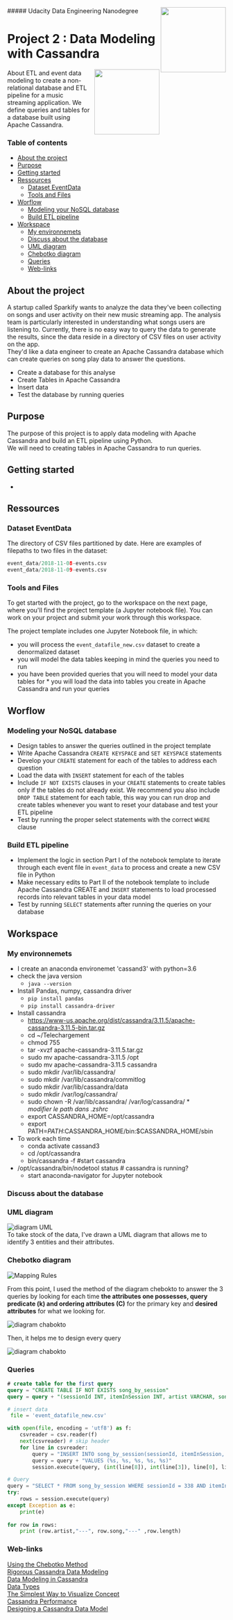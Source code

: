 <img alt="" align="right" width="150" height="150" src = "./image/cassandraLogo.png" title = "cassandra logo" alt = "Cassandra logo"> 
##### Udacity Data Engineering Nanodegree


# Project 2 : Data Modeling with Cassandra


<img alt="" align="right" width="150" height="150" src = "./image/cassandraLogo.png" title = "cassandra logo" alt = "Cassandra logo">   

About ETL and event data modeling to create a non-relational database and ETL pipeline for a music streaming application. We define queries and tables for a database built using Apache Cassandra.  

### Table of contents

   - [About the project](#about-the-project)
   - [Purpose](#purpose)
   - [Getting started](#getting-started)
   - [Ressources](#ressources)
       - [Dataset EventData](#dataset-eventdata)
       - [Tools and Files](#tools-and-files)
   - [Worflow](#worflow)
      - [Modeling your NoSQL database](#modeling-your-nosql-database)
      - [Build ETL pipeline](#build-etl-pipeline)
   - [Workspace](#workspace)
      - [My environnemets](#my-environements)
      - [Discuss about the database](#discuss-about-the-database)
      - [UML diagram](#uml-diagram)
      - [Chebotko diagram](#chebotko-diagram)
      - [Queries](#queries)
      - [Web-links](#web-links)
<!--CACHER-->

## About the project

A startup called Sparkify wants to analyze the data they've been collecting on songs and user activity on their new music streaming app. The analysis team is particularly interested in understanding what songs users are listening to. Currently, there is no easy way to query the data to generate the results, since the data reside in a directory of CSV files on user activity on the app.  
They'd like a data engineer to create an Apache Cassandra database which can create queries on song play data to answer the questions.
* Create a database for this analyse
* Create Tables in Apache Cassandra
* Insert data
* Test the database by running queries

## Purpose

The purpose of this project is to apply data modeling with Apache Cassandra and build an ETL pipeline using Python.  
We will need to creating tables in Apache Cassandra to run queries.

## Getting started

* 

## Ressources

### Dataset EventData
 The directory of CSV files partitioned by date. Here are examples of filepaths to two files in the dataset:  

```python
event_data/2018-11-08-events.csv
event_data/2018-11-09-events.csv
```

### Tools and Files
To get started with the project, go to the workspace on the next page, where you'll find the project template (a Jupyter notebook file). You can work on your project and submit your work through this workspace.

The project template includes one Jupyter Notebook file, in which:
   * you will process the `event_datafile_new.csv` dataset to create a denormalized dataset
   * you will model the data tables keeping in mind the queries you need to run
   * you have been provided queries that you will need to model your data tables for
    * you will load the data into tables you create in Apache Cassandra and run your queries

## Worflow

### Modeling your NoSQL database
* Design tables to answer the queries outlined in the project template
* Write Apache Cassandra `CREATE KEYSPACE` and `SET KEYSPACE` statements
* Develop your `CREATE` statement for each of the tables to address each question
* Load the data with `INSERT` statement for each of the tables
* Include `IF NOT EXISTS` clauses in your `CREATE` statements to create tables only if the tables do not already exist. We recommend you also include `DROP TABLE` statement for each table, this way you can run drop and create tables whenever you want to reset your database and test your ETL pipeline
* Test by running the proper select statements with the correct `WHERE` clause
### Build ETL pipeline
* Implement the logic in section Part I of the notebook template to iterate through each event file in `event_data` to process and create a new CSV file in Python
* Make necessary edits to Part II of the notebook template to include Apache Cassandra CREATE and `INSERT` statements to load processed records into relevant tables in your data model
* Test by running `SELECT` statements after running the queries on your database

## Workspace

### My environnemets

* I create an anaconda environemet 'cassand3' with python=3.6
* check the java version
  * `java --version`
* Install Pandas, numpy, cassandra driver
  * `pip install pandas`
  * `pip install cassandra-driver`
* Install cassandra
  *  https://www-us.apache.org/dist/cassandra/3.11.5/apache-cassandra-3.11.5-bin.tar.gz
  * cd ~/Telechargement
  * chmod 755
  * tar -xvzf apache-cassandra-3.11.5.tar.gz
  * sudo mv apache-cassandra-3.11.5 /opt
  * sudo mv apache-cassandra-3.11.5 cassandra
  * sudo mkdir /var/lib/cassandra/
  * sudo mkdir /var/lib/cassandra/commitlog
  * sudo mkdir /var/lib/cassandra/data
  * sudo mkdir /var/log/cassandra/
  * sudo chown -R <USER> /var/lib/cassandra/ /var/log/cassandra/  *   
  _modifier le path dans .zshrc_
  * export CASSANDRA_HOME=/opt/cassandra
  * export PATH=$PATH:$CASSANDRA_HOME/bin:$CASSANDRA_HOME/sbin
* To work each time
  *  conda activate cassand3
  * cd /opt/cassandra
  * bin/cassandra -f #start cassandra
* /opt/cassandra/bin/nodetool status # cassandra is running?
  * start anaconda-navigator for Jupyter notebook

### Discuss about the database



### UML diagram  
![diagram UML](./image/erd_project2.png)  
To take stock of the data, I've drawn a UML diagram that allows me to identify 3 entities and their attributes. 

### Chebotko diagram
![Mapping Rules](./image/mappingRules.png)  


From this point, I used the method of the diagram chebokto to answer the 3 queries by looking for each time **the attributes one possesses, query predicate (k) and ordering attributes (C)** for the primary key and **desired attributes** for what we looking for.  


![diagram chabokto](./image/quer1.png)  


Then, it helps me to design every query    


![diagram chabokto](./image/query1_table.png)  

### Queries
```sql
# create table for the first query
query = "CREATE TABLE IF NOT EXISTS song_by_session"
query = query + "(sessionId INT, itemInSession INT, artist VARCHAR, song VARCHAR, length DECIMAL, PRIMARY KEY(sessionId, itemInSession))"
```
```python
# insert data
 file = 'event_datafile_new.csv'

with open(file, encoding = 'utf8') as f:
    csvreader = csv.reader(f)
    next(csvreader) # skip header
    for line in csvreader:
        query = "INSERT INTO song_by_session(sessionId, itemInSession, artist, song, length)"
        query = query + "VALUES (%s, %s, %s, %s, %s)"
        session.execute(query, (int(line[8]), int(line[3]), line[0], line[9], float(line[5])))
```
```python
# Query
query = "SELECT * FROM song_by_session WHERE sessionId = 338 AND itemInSession = 4"
try:
    rows = session.execute(query)
except Exception as e:
    print(e)
    
for row in rows:
    print (row.artist,"---", row.song,"---" ,row.length)
```
### Web-links

[Using the Chebotko Method](https://fr.slideshare.net/ArtemChebotko/using-the-chebotko-method-to-design-sound-and-scalable-data-models-for-apache-cassandra)  
[Rigorous Cassandra Data Modeling](https://fr.slideshare.net/ArtemChebotko/rigorous-cassandra-data-modeling-for-the-relational-data-architect)  
[Data Modeling in Cassandra](https://www.baeldung.com/cassandra-data-modeling)  
[Data Types](http://cassandra.apache.org/doc/latest/cql/types.html)  
[The Simplest Way to Visualize Concept](https://creately.com/)  
[Cassandra Performance](https://www.scnsoft.com/blog/cassandra-performance#data-modeling)  
[Designing a Cassandra Data Model](https://shermandigital.com/blog/designing-a-cassandra-data-model/)  
